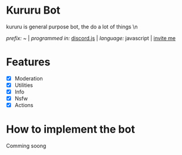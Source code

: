 # Kururu Bot
kururu is general purpose bot, the do a lot of things \n

*prefix:* ~ | *programmed in:* [discord.js](https://discord.js.org/) | *language:* javascript | [invite me]( https://discordapp.com/api/oauth2/authorize?client_id=469288778674995213&permissions=8&scope=bot) 

# Features
- [x] Moderation
- [x] Utilities
- [x] Info 
- [x] Nsfw 
- [x] Actions
# How to implement the bot 
Comming soong
